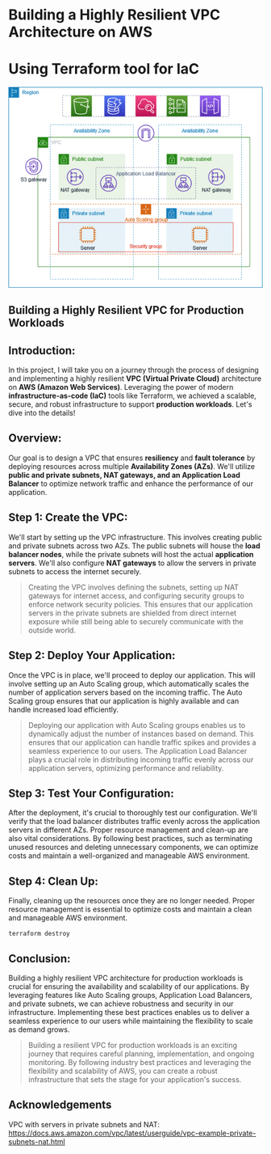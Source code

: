 # Building a Highly Resilient VPC Architecture on AWS 
# Using Terraform tool for IaC

![](./images/vpc-example-private-subnets.png)

## Building a Highly Resilient VPC for Production Workloads

## Introduction:
In this project, I will take you on a journey through the process of designing and implementing a highly resilient **VPC (Virtual Private Cloud)** architecture on **AWS (Amazon Web Services)**. Leveraging the power of modern **infrastructure-as-code (IaC)** tools like Terraform, we achieved a scalable, secure, and robust infrastructure to support **production workloads**. Let's dive into the details!

## Overview:
Our goal is to design a VPC that ensures **resiliency** and **fault tolerance** by deploying resources across multiple **Availability Zones (AZs)**. We'll utilize **public and private subnets, NAT gateways, and an Application Load Balancer** to optimize network traffic and enhance the performance of our application.


## Step 1: Create the VPC:
We'll start by setting up the VPC infrastructure. This involves creating public and private subnets across two AZs. The public subnets will house the **load balancer nodes**, while the private subnets will host the actual **application servers**. We'll also configure **NAT gateways** to allow the servers in private subnets to access the internet securely.

>Creating the VPC involves defining the subnets, setting up NAT gateways for internet access, and configuring security groups to enforce network security policies. This ensures that our application servers in the private subnets are shielded from direct internet exposure while still being able to securely communicate with the outside world.


## Step 2: Deploy Your Application:
Once the VPC is in place, we'll proceed to deploy our application. This will involve setting up an Auto Scaling group, which automatically scales the number of application servers based on the incoming traffic. The Auto Scaling group ensures that our application is highly available and can handle increased load efficiently.

>Deploying our application with Auto Scaling groups enables us to dynamically adjust the number of instances based on demand. This ensures that our application can handle traffic spikes and provides a seamless experience to our users. The Application Load Balancer plays a crucial role in distributing incoming traffic evenly across our application servers, optimizing performance and reliability.



## Step 3: Test Your Configuration:
After the deployment, it's crucial to thoroughly test our configuration. We'll verify that the load balancer distributes traffic evenly across the application servers in different AZs. Proper resource management and clean-up are also vital considerations. By following best practices, such as terminating unused resources and deleting unnecessary components, we can optimize costs and maintain a well-organized and manageable AWS environment.



## Step 4: Clean Up:
Finally, cleaning up the resources once they are no longer needed. Proper resource management is essential to optimize costs and maintain a clean and manageable AWS environment.

```
terraform destroy
```



## Conclusion:
Building a highly resilient VPC architecture for production workloads is crucial for ensuring the availability and scalability of our applications. By leveraging features like Auto Scaling groups, Application Load Balancers, and private subnets, we can achieve robustness and security in our infrastructure. Implementing these best practices enables us to deliver a seamless experience to our users while maintaining the flexibility to scale as demand grows.

>Building a resilient VPC for production workloads is an exciting journey that requires careful planning, implementation, and ongoing monitoring. By following industry best practices and leveraging the flexibility and scalability of AWS, you can create a robust infrastructure that sets the stage for your application's success.



## Acknowledgements

VPC with servers in private subnets and NAT: https://docs.aws.amazon.com/vpc/latest/userguide/vpc-example-private-subnets-nat.html